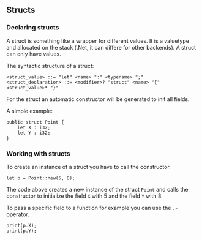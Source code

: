## Structs

### Declaring structs
A struct is something like a wrapper for different values. It is a valuetype and allocated on the stack (.Net, it can differe for other backends). A struct can only have values. 

The syntactic structure of a struct:
```ebnf
<struct_value> ::= "let" <name> ":" <typename> ";"
<struct_declaration> ::= <modifier>? "struct" <name> "{" <struct_value>* "}"
```

For the struct an automatic constructor will be generated to init all fields.

A simple example:
```back
public struct Point {
    let X : i32;
    let Y : i32;
}
```

### Working with structs

To create an instance of a struct you have to call the constructor. 

```back
let p = Point::new(5, 8);
```

The code above creates a new instance of the struct `Point` and calls the constructor to initialize the field `X` with 5 and the field `Y` with 8.

To pass a specific field to a function for example you can use the `.`-operator.

```back
print(p.X);
print(p.Y);
```